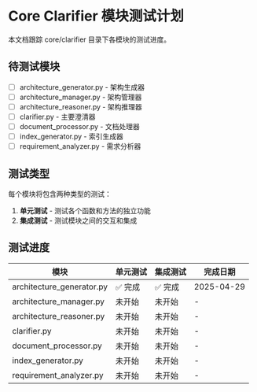 # Core Clarifier 模块测试计划

本文档跟踪 core/clarifier 目录下各模块的测试进度。

## 待测试模块

- [ ] architecture_generator.py - 架构生成器
- [ ] architecture_manager.py - 架构管理器
- [ ] architecture_reasoner.py - 架构推理器
- [ ] clarifier.py - 主要澄清器
- [ ] document_processor.py - 文档处理器
- [ ] index_generator.py - 索引生成器
- [ ] requirement_analyzer.py - 需求分析器

## 测试类型

每个模块将包含两种类型的测试：

1. **单元测试** - 测试各个函数和方法的独立功能
2. **集成测试** - 测试模块之间的交互和集成

## 测试进度

| 模块 | 单元测试 | 集成测试 | 完成日期 |
|------|---------|---------|---------|
| architecture_generator.py | ✅ 完成 | ✅ 完成 | 2025-04-29 |
| architecture_manager.py | 未开始 | 未开始 | - |
| architecture_reasoner.py | 未开始 | 未开始 | - |
| clarifier.py | 未开始 | 未开始 | - |
| document_processor.py | 未开始 | 未开始 | - |
| index_generator.py | 未开始 | 未开始 | - |
| requirement_analyzer.py | 未开始 | 未开始 | - |

